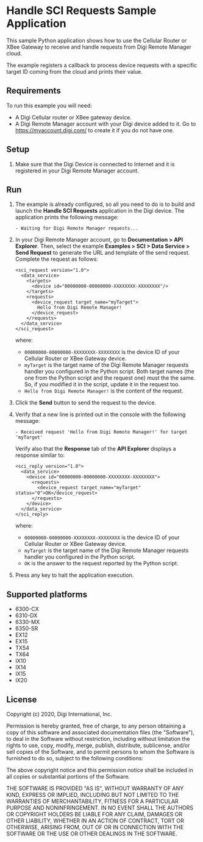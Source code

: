 Handle SCI Requests Sample Application
======================================

This sample Python application shows how to use the Cellular Router or XBee
Gateway to receive and handle requests from Digi Remote Manager cloud.

The example registers a callback to process device requests with a specific
target ID coming from the cloud and prints their value.

Requirements
------------
To run this example you will need:

* A Digi Cellular router or XBee gateway device.
* A Digi Remote Manager account with your Digi device added to it.
  Go to https://myaccount.digi.com/ to create it if you do not have one.

Setup
-----
1. Make sure that the Digi Device is connected to Internet and it is registered
   in your Digi Remote Manager account.

Run
---
1. The example is already configured, so all you need to do is to build and
   launch the **Handle SCI Requests** application in the Digi device. The
   application prints the following message:
   
       - Waiting for Digi Remote Manager requests...

2. In your Digi Remote Manager account, go to **Documentation > API Explorer**.
   Then, select the example **Examples > SCI > Data Service > Send Request** to
   generate the URL and template of the send request. Complete the request as
   follows:

       <sci_request version="1.0">
         <data_service>
           <targets>
             <device id="00000000-00000000-XXXXXXXX-XXXXXXXX"/>
           </targets>
           <requests>
             <device_request target_name="myTarget">
               Hello from Digi Remote Manager!
             </device_request>
           </requests>
         </data_service>
       </sci_request>

   where:

     - `00000000-00000000-XXXXXXXX-XXXXXXXX` is the device ID of your Cellular
       Router or  XBee Gateway device.
     - `myTarget` is the target name of the Digi Remote Manager requests
       handler you configured in the Python script. Both target names (the one
       from the Python script and the request one) must the the same. So, if
       you modified it in the script, update it in the request too.
     - `Hello from Digi Remote Manager!` is the content of the request.

3. Click the **Send** button to send the request to the device. 

4. Verify that a new line is printed out in the console with the following
   message:
   
       - Received request 'Hello from Digi Remote Manager!' for target 'myTarget'
   
   Verify also that the **Response** tab of the **API Explorer** displays a
   response similar to:
   
       <sci_reply version="1.0">
         <data_service>
           <device id="00000000-00000000-XXXXXXXX-XXXXXXXX">
             <requests>
               <device_request target_name="myTarget" status="0">OK</device_request>
             </requests>
           </device>
         </data_service>
       </sci_reply>
   
   where:
   
     - `00000000-00000000-XXXXXXXX-XXXXXXXX` is the device ID of your Cellular
       Router or  XBee Gateway device.
     - `myTarget` is the target name of the Digi Remote Manager requests
       handler you configured in the Python script.
     - `OK` is the answer to the request reported by the Python script.
     
5. Press any key to halt the application execution.

Supported platforms
-------------------
* 6300-CX
* 6310-DX
* 6330-MX
* 6350-SR
* EX12
* EX15
* TX54
* TX64
* IX10
* IX14
* IX15
* IX20

License
-------
Copyright (c) 2020, Digi International, Inc.

Permission is hereby granted, free of charge, to any person obtaining a copy
of this software and associated documentation files (the "Software"), to deal
in the Software without restriction, including without limitation the rights
to use, copy, modify, merge, publish, distribute, sublicense, and/or sell
copies of the Software, and to permit persons to whom the Software is
furnished to do so, subject to the following conditions:

The above copyright notice and this permission notice shall be included in all
copies or substantial portions of the Software.

THE SOFTWARE IS PROVIDED "AS IS", WITHOUT WARRANTY OF ANY KIND, EXPRESS OR
IMPLIED, INCLUDING BUT NOT LIMITED TO THE WARRANTIES OF MERCHANTABILITY,
FITNESS FOR A PARTICULAR PURPOSE AND NONINFRINGEMENT. IN NO EVENT SHALL THE
AUTHORS OR COPYRIGHT HOLDERS BE LIABLE FOR ANY CLAIM, DAMAGES OR OTHER
LIABILITY, WHETHER IN AN ACTION OF CONTRACT, TORT OR OTHERWISE, ARISING FROM,
OUT OF OR IN CONNECTION WITH THE SOFTWARE OR THE USE OR OTHER DEALINGS IN THE
SOFTWARE.
